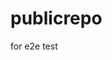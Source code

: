 # publicrepo
for e2e test





















































































